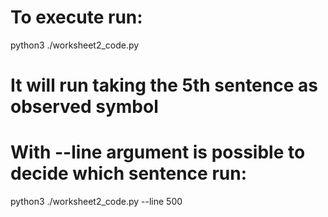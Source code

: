 # To execute run:

python3 ./worksheet2_code.py

# It will run taking the 5th sentence as observed symbol

# With --line argument is possible to decide which sentence run:

python3 ./worksheet2_code.py --line 500
